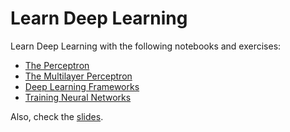 # Learn Deep Learning

Learn Deep Learning with the following notebooks and exercises:

- [The Perceptron](./perceptron)
- [The Multilayer Perceptron](./mlp)
- [Deep Learning Frameworks](./frameworks)
- [Training Neural Networks](./training)


Also, check the [slides](https://sensioai.github.io/dl/).